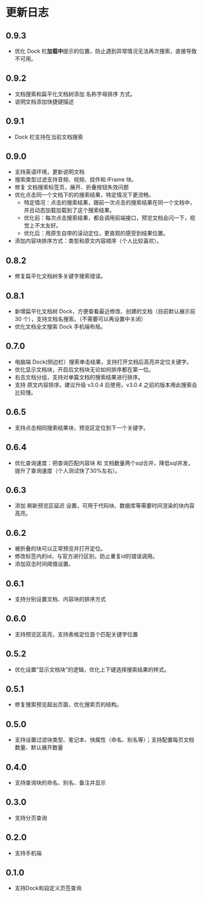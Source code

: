 # 更新日志

## 0.9.3
* 优化 Dock 栏**加载中**提示的位置，防止遇到异常情况无法再次搜索，直接导致不可用。

## 0.9.2
* 文档搜索和扁平化文档树添加 名称字母排序 方式。
* 说明文档添加快捷键描述

## 0.9.1
* Dock 栏支持在当前文档搜索

## 0.9.0
* 支持英语环境，更新说明文档
* 搜索类型过滤支持音频、视频、挂件和 IFrame 块。
* 修复 文档搜索标签页，展开、折叠按钮失效问题
* 优化点击同一个文档下的的搜索结果，特定情况下更流畅。
  * 特定情况：点击的搜索结果，跟前一次点击的搜索结果在同一个文档中，并且动态加载加载到了这个搜索结果。
  * 优化前：每次点击搜索结果，都会调用前端接口，预览文档会闪一下，视觉上不太友好。
  * 优化后：用原生自带的滚动定位，更直观的感受到结果位置。
* 添加内容块排序方式：类型和原文内容顺序（个人比较喜欢）。

## 0.8.2
* 修复扁平化文档树多关键字搜索错误。 

## 0.8.1
* 新增扁平化文档树 Dock，方便查看最近修改、创建的文档（目前默认展示前 30 个），支持文档名搜索。（不需要可以再设置中关闭）
* 优化文档全文搜索 Dock 手机端布局。

## 0.7.0
* 电脑端 Dock(侧边栏）搜索单击结果，支持打开文档后高亮并定位关键字。
* 优化显示文档块，开启后文档块无论如何排序都在第一位。
* 右击文档分组，支持对单篇文档的搜索结果进行排序。
* 支持 原文内容排序。建议升级 v3.0.4 后使用，v3.0.4 之前的版本用此搜索会比较慢。

## 0.6.5
* 支持点击相同搜索结果块，预览区定位到下一个关键字。

## 0.6.4
* 优化查询速度：把查询匹配内容块 和 文档数量两个sql合并，降低sql并发，提升了查询速度（个人测试快了30%左右）。

## 0.6.3
* 添加 刷新预览区延迟 设置，可用于代码块、数据库等需要时间渲染的块内容高亮。

## 0.6.2
* 被折叠的块可以正常预览并打开定位。
* 修改标签内的id，与官方进行区别，防止重复id的错误调用。
* 添加双击时间阈值设置。

## 0.6.1
* 支持分别设置文档、内容块的排序方式

## 0.6.0
* 支持预览区高亮，支持表格定位首个匹配关键字位置

## 0.5.2
* 优化设置“显示文档块”的逻辑，优化上下键选择搜索结果的样式。

## 0.5.1
* 修复搜索预览超出页面，优化搜索页的结构。

## 0.5.0
* 支持设置过滤块类型、笔记本、快属性（命名、别名等）；支持配置每页文档数量、默认展开数量

## 0.4.0
* 支持查询块的命名、别名、备注并显示

## 0.3.0
* 支持分页查询

## 0.2.0
* 支持手机端

## 0.1.0
* 支持Dock和自定义页签查询